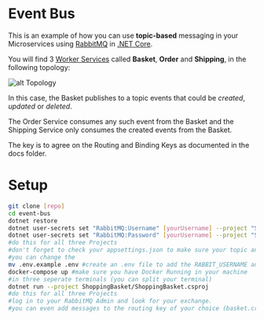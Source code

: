 # Event Bus
This is an example of how you can use **topic-based** messaging in your Microservices using [RabbitMQ]("https://www.rabbitmq.com/tutorials/tutorial-five-dotnet.html") in [.NET Core]("https://docs.microsoft.com/en-us/aspnet/core/getting-started/?view=aspnetcore-3.1&tabs=linux").

You will find 3 [Worker Services]("https://docs.microsoft.com/en-us/aspnet/core/fundamentals/host/hosted-services?view=aspnetcore-3.1&tabs=visual-studio") called **Basket**, **Order** and **Shipping**, in the following topology:

![alt Topology]("./topology.png")

In this case, the Basket publishes to a topic events that could be _created_, _updated_ or _deleted_.

The Order Service consumes any such event from the Basket and the Shipping Service only consumes the created events from the Basket.

The key is to agree on the Routing and Binding Keys as documented in the docs folder.

# Setup

``` bash
git clone [repo]
cd event-bus
dotnet restore
dotnet user-secrets set "RabbitMQ:Username" [yourUsername] --project "ShoppingBasket/" #set RabbitMQ Username on specific Project
dotnet user-secrets set "RabbitMQ:Password" [yourUsername] --project "ShoppingBasket/"
#do this for all three Projects
#don't forget to check your appsettings.json to make sure your topic and RabbitMQ Host is setup correctly
#you can change the 
mv .env.example .env #create an .env file to add the RABBIT_USERNAME and RABBIT_PASSWORD 
docker-compose up #make sure you have Docker Running in your machine
#in three seperate terminals (you can split your terminal)
dotnet run --project ShoppingBasket/ShoppingBasket.csproj
#do this for all three Projects
#log in to your RabbitMQ Admin and look for your exchange.
#you can even add messages to the routing key of your choice (basket.created) with a payload from the Admin and watch the consumers pick it up!
```